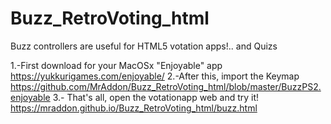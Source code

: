 # Buzz_RetroVoting_html
Buzz controllers are useful for HTML5 votation apps!.. and Quizs

1.-First download for your MacOSx "Enjoyable" app 
https://yukkurigames.com/enjoyable/
2.-After this, import the Keymap 
https://github.com/MrAddon/Buzz_RetroVoting_html/blob/master/BuzzPS2.enjoyable
3.- That's all, open the votationapp web and try it! 
https://mraddon.github.io/Buzz_RetroVoting_html/buzz.html
